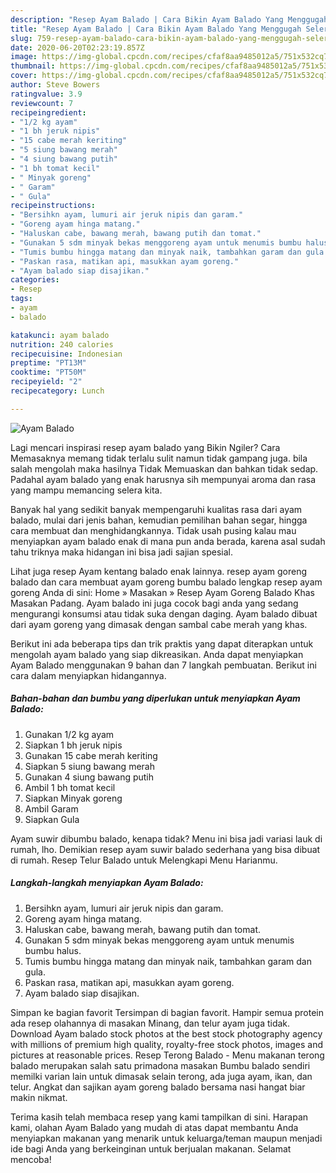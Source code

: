 ```yaml
---
description: "Resep Ayam Balado | Cara Bikin Ayam Balado Yang Menggugah Selera"
title: "Resep Ayam Balado | Cara Bikin Ayam Balado Yang Menggugah Selera"
slug: 759-resep-ayam-balado-cara-bikin-ayam-balado-yang-menggugah-selera
date: 2020-06-20T02:23:19.857Z
image: https://img-global.cpcdn.com/recipes/cfaf8aa9485012a5/751x532cq70/ayam-balado-foto-resep-utama.jpg
thumbnail: https://img-global.cpcdn.com/recipes/cfaf8aa9485012a5/751x532cq70/ayam-balado-foto-resep-utama.jpg
cover: https://img-global.cpcdn.com/recipes/cfaf8aa9485012a5/751x532cq70/ayam-balado-foto-resep-utama.jpg
author: Steve Bowers
ratingvalue: 3.9
reviewcount: 7
recipeingredient:
- "1/2 kg ayam"
- "1 bh jeruk nipis"
- "15 cabe merah keriting"
- "5 siung bawang merah"
- "4 siung bawang putih"
- "1 bh tomat kecil"
- " Minyak goreng"
- " Garam"
- " Gula"
recipeinstructions:
- "Bersihkn ayam, lumuri air jeruk nipis dan garam."
- "Goreng ayam hinga matang."
- "Haluskan cabe, bawang merah, bawang putih dan tomat."
- "Gunakan 5 sdm minyak bekas menggoreng ayam untuk menumis bumbu halus."
- "Tumis bumbu hingga matang dan minyak naik, tambahkan garam dan gula."
- "Paskan rasa, matikan api, masukkan ayam goreng."
- "Ayam balado siap disajikan."
categories:
- Resep
tags:
- ayam
- balado

katakunci: ayam balado 
nutrition: 240 calories
recipecuisine: Indonesian
preptime: "PT13M"
cooktime: "PT50M"
recipeyield: "2"
recipecategory: Lunch

---
```



![Ayam Balado](https://img-global.cpcdn.com/recipes/cfaf8aa9485012a5/751x532cq70/ayam-balado-foto-resep-utama.jpg)

Lagi mencari inspirasi resep ayam balado yang Bikin Ngiler? Cara Memasaknya memang tidak terlalu sulit namun tidak gampang juga. bila salah mengolah maka hasilnya Tidak Memuaskan dan bahkan tidak sedap. Padahal ayam balado yang enak harusnya sih mempunyai aroma dan rasa yang mampu memancing selera kita.

Banyak hal yang sedikit banyak mempengaruhi kualitas rasa dari ayam balado, mulai dari jenis bahan, kemudian pemilihan bahan segar, hingga cara membuat dan menghidangkannya. Tidak usah pusing kalau mau menyiapkan ayam balado enak di mana pun anda berada, karena asal sudah tahu triknya maka hidangan ini bisa jadi sajian spesial.

Lihat juga resep Ayam kentang balado enak lainnya. resep ayam goreng balado dan cara membuat ayam goreng bumbu balado lengkap resep ayam goreng Anda di sini: Home » Masakan » Resep Ayam Goreng Balado Khas Masakan Padang. Ayam balado ini juga cocok bagi anda yang sedang mengurangi konsumsi atau tidak suka dengan daging. Ayam balado dibuat dari ayam goreng yang dimasak dengan sambal cabe merah yang khas.


Berikut ini ada beberapa tips dan trik praktis yang dapat diterapkan untuk mengolah ayam balado yang siap dikreasikan. Anda dapat menyiapkan Ayam Balado menggunakan 9 bahan dan 7 langkah pembuatan. Berikut ini cara dalam menyiapkan hidangannya.

<!--inarticleads1-->

##### Bahan-bahan dan bumbu yang diperlukan untuk menyiapkan Ayam Balado:

1. Gunakan 1/2 kg ayam
1. Siapkan 1 bh jeruk nipis
1. Gunakan 15 cabe merah keriting
1. Siapkan 5 siung bawang merah
1. Gunakan 4 siung bawang putih
1. Ambil 1 bh tomat kecil
1. Siapkan  Minyak goreng
1. Ambil  Garam
1. Siapkan  Gula


Ayam suwir dibumbu balado, kenapa tidak? Menu ini bisa jadi variasi lauk di rumah, lho. Demikian resep ayam suwir balado sederhana yang bisa dibuat di rumah. Resep Telur Balado untuk Melengkapi Menu Harianmu. 

<!--inarticleads2-->

##### Langkah-langkah menyiapkan Ayam Balado:

1. Bersihkn ayam, lumuri air jeruk nipis dan garam.
1. Goreng ayam hinga matang.
1. Haluskan cabe, bawang merah, bawang putih dan tomat.
1. Gunakan 5 sdm minyak bekas menggoreng ayam untuk menumis bumbu halus.
1. Tumis bumbu hingga matang dan minyak naik, tambahkan garam dan gula.
1. Paskan rasa, matikan api, masukkan ayam goreng.
1. Ayam balado siap disajikan.


Simpan ke bagian favorit Tersimpan di bagian favorit. Hampir semua protein ada resep olahannya di masakan Minang, dan telur ayam juga tidak. Download Ayam balado stock photos at the best stock photography agency with millions of premium high quality, royalty-free stock photos, images and pictures at reasonable prices. Resep Terong Balado - Menu makanan terong balado merupakan salah satu primadona masakan Bumbu balado sendiri memilki varian lain untuk dimasak selain terong, ada juga ayam, ikan, dan telur. Angkat dan sajikan ayam goreng balado bersama nasi hangat biar makin nikmat. 

Terima kasih telah membaca resep yang kami tampilkan di sini. Harapan kami, olahan Ayam Balado yang mudah di atas dapat membantu Anda menyiapkan makanan yang menarik untuk keluarga/teman maupun menjadi ide bagi Anda yang berkeinginan untuk berjualan makanan. Selamat mencoba!

